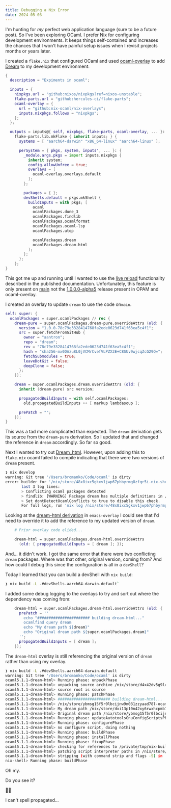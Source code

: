 ```yaml
---
title: Debugging a Nix Error
date: 2024-05-03
---
```

I'm hunting for _my_ perfect web application language (sure to be a future post). So I've been exploring OCaml. I prefer Nix for configuring development environments. It keeps things self-contained and increases the chances that I won't have painful setup issues when I revisit projects months or years later. 

I created a `flake.nix` that configured OCaml and used [ocaml-overlay](https://github.com/nix-ocaml/nix-overlays) to add [Dream](https://aantron.github.io/dream/) to my development environment:

```nix
{
  description = "Expiments in ocaml";

  inputs = {
    nixpkgs.url = "github:nixos/nixpkgs?ref=nixos-unstable";
    flake-parts.url = "github:hercules-ci/flake-parts";
    ocaml-overlay = {
      url = "github:nix-ocaml/nix-overlays";
      inputs.nixpkgs.follows = "nixpkgs";
    };
  };

  outputs = inputs@{ self, nixpkgs, flake-parts, ocaml-overlay, ... }:
    flake-parts.lib.mkFlake { inherit inputs; } {
      systems = [ "aarch64-darwin" "x86_64-linux" "aarch64-linux" ];

      perSystem = { pkgs, system, inputs', ... }: {
        _module.args.pkgs = import inputs.nixpkgs {
          inherit system;
          config.allowUnfree = true;
          overlays = [
            ocaml-overlay.overlays.default
          ];
        };

        packages = { };
        devShells.default = pkgs.mkShell {
          buildInputs = with pkgs; [
            ocaml
            ocamlPackages.dune_3
            ocamlPackages.findlib
            ocamlPackages.ocamlformat
            ocamlPackages.ocaml-lsp
            ocamlPackages.utop

            ocamlPackages.dream
            ocamlPackages.dream-html
          ];
        };
      };
    };
}
```

This got me up and running until I wanted to use the [live reload](https://aantron.github.io/dream/#val-livereload) functionality described in the published documentation. Unfortunately, this feature is only present on [main](https://github.com/aantron/dream) not the [1.0.0.0-alpha5](https://github.com/aantron/dream/releases/tag/1.0.0-alpha5) release present in OPAM and ocaml-overlay. 

I created an overlay to update `dream` to use the code on`main`.

```nix
self: super: {
  ocamlPackages = super.ocamlPackages // rec {
    dream-pure = super.ocamlPackages.dream-pure.overrideAttrs (old: {
      version = "1.0.0-78c79e3328414768fa2ede0623d741f63ea5c4f1";
      src = super.fetchFromGitHub {
        owner = "aantron";
        repo = "dream";
        rev = "78c79e3328414768fa2ede0623d741f63ea5c4f1";
        hash = "sha256-mx0DAzu8L0jVCMrCvefVLPZX3E+C8SUv9wjcqZcG29Q=";
        fetchSubmodules = true;
        leaveDotGit = false;
        deepClone = false;
      };
    });

    dream = super.ocamlPackages.dream.overrideAttrs (old: {
      inherit (dream-pure) src version;

      propagatedBuildInputs = with self.ocamlPackages;
        old.propagatedBuildInputs ++ [ markup lambdasoup ];

      prePatch = "";
    });
}
```

This was a tad more complicated than expected. The `dream` derivation gets its source from the `dream-pure` derivation. So I updated that and changed the reference in `dream` accordingly. So far so good.

Next I wanted to try out [Dream_html](https://github.com/yawaramin/dream-html). However, upon adding this to `flake.nix` ocaml failed to compile indicating that there were two versions of `dream` present. 

```sh
❯ nix develop
warning: Git tree '/Users/bromanko/Code/ocaml' is dirty
error: builder for '/nix/store/48x8ixc5gkxv1jwp67phbyrmg8zfqr5i-nix-shell-env.drv' failed with exit code 1;
       last 3 log lines:
       > Conflicting ocaml packages detected
       > findlib: [WARNING] Package dream has multiple definitions in /nix/store/34v2r793d12zpi5xbx76qwh887c1yh8q-ocaml5.1.1-dream-1.0.0-alpha5/lib/ocaml/5.1.1/site-lib/dream/META, /nix/store/ybmsg15f5r0lbcijnw9m031zzyaad78l-ocaml5.1.1-dream-1.0.0-alpha5/lib/ocaml/5.1.1/site-lib/dream/META
       > Set dontDetectOcamlConflicts to true to disable this check.
       For full logs, run 'nix log /nix/store/48x8ixc5gkxv1jwp67phbyrmg8zfqr5i-nix-shell-env.drv'.
```

Looking at the [dream-html derivation](https://github.com/nix-ocaml/nix-overlays/blob/a4f4eb5f0974307b39be2316596779db1a98ef0e/ocaml/dream-html/default.nix#L14) in `emacs-overlay` I could see that I'd need to override it to add the reference to my updated version of `dream`. 

```nix
    # Prior overlay code elided...

    dream-html = super.ocamlPackages.dream-html.overrideAttrs
      (old: { propogatedBuildInputs = [ dream ]; });
```

And... it didn't work. I got the same error that there were two conflicting `dream` packages. Where was that other, original version, coming from? And how could I debug this since the configuration is all in a `devShell`?

Today I learned that you can build a devShell with `nix build`:

```bash
❯ nix build -L .#devShells.aarch64-darwin.default`
```

I added some debug logging to the overlays to try and sort out where the dependency was coming from:

```nix
    dream-html = super.ocamlPackages.dream-html.overrideAttrs (old: {
      prePatch = ''
        echo "####################### building dream-html..."
        ocamlfind query dream
        echo "My dream path ${dream}"
        echo "Original dream path ${super.ocamlPackages.dream}"
      '';
      propogatedBuildInputs = [ dream ];
    });
```

The `dream-html` overlay is still referencing the original version of `dream` rather than using my overlay. 

```bash
❯ nix build -L .#devShells.aarch64-darwin.default
warning: Git tree '/Users/bromanko/Code/ocaml' is dirty
ocaml5.1.1-dream-html> Running phase: unpackPhase
ocaml5.1.1-dream-html> unpacking source archive /nix/store/d4x42dv5g9l4nfgkhix53nwjzxqadpdk-source
ocaml5.1.1-dream-html> source root is source
ocaml5.1.1-dream-html> Running phase: patchPhase
ocaml5.1.1-dream-html> ####################### building dream-html...
ocaml5.1.1-dream-html> /nix/store/ybmsg15f5r0lbcijnw9m031zzyaad78l-ocaml5.1.1-dream-1.0.0-alpha5/lib/ocaml/5.1.1/site-lib/dream
ocaml5.1.1-dream-html> My dream path /nix/store/dxi13p10n42xy6rwxhcpmb7d89c8cy8s-ocaml5.1.1-dream-1.0.0-alpha5
ocaml5.1.1-dream-html> Original dream path /nix/store/ybmsg15f5r0lbcijnw9m031zzyaad78l-ocaml5.1.1-dream-1.0.0-alpha5
ocaml5.1.1-dream-html> Running phase: updateAutotoolsGnuConfigScriptsPhase
ocaml5.1.1-dream-html> Running phase: configurePhase
ocaml5.1.1-dream-html> no configure script, doing nothing
ocaml5.1.1-dream-html> Running phase: buildPhase
ocaml5.1.1-dream-html> Running phase: installPhase
ocaml5.1.1-dream-html> Running phase: fixupPhase
ocaml5.1.1-dream-html> checking for references to /private/tmp/nix-build-ocaml5.1.1-dream-html-1.1.0.drv-0/ in /nix/store/g5ng1if7nkgf5fgk8nja575mpzgvsdqn-ocaml5.1.1-dream-html-1.1.0...
ocaml5.1.1-dream-html> patching script interpreter paths in /nix/store/g5ng1if7nkgf5fgk8nja575mpzgvsdqn-ocaml5.1.1-dream-html-1.1.0
ocaml5.1.1-dream-html> stripping (with command strip and flags -S) in  /nix/store/g5ng1if7nkgf5fgk8nja575mpzgvsdqn-ocaml5.1.1-dream-html-1.1.0/lib
nix-shell> Running phase: buildPhase

```

Oh my.

Do you see it?

😮‍💨

I can't spell propagated...